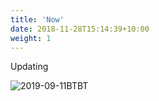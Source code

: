 ```yaml
---
title: 'Now'
date: 2018-11-28T15:14:39+10:00
weight: 1
---
```


Updating

![2019-09-11BTBT](/projects/2019-09-11BTBT.jpg)

